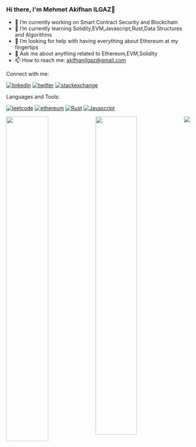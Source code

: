 ### Hi there, I'm Mehmet Akifhan ILGAZ👋


- 🔭 I’m currently working on Smart Contract Security and Blockchain
- 🌱 I’m currently learning Solidity,EVM,Javascript,Rust,Data Structures and Algorithms
- 🤔 I’m looking for help with having everything about Ethereum at my fingertips
- 💬 Ask me about anything related to Ethereum,EVM,Solidity
- 📫 How to reach me: akifhanilgaz@gmail.com

Connect with me:

[![linkedin](https://img.shields.io/badge/LinkedIn-0077B5?style=for-the-badge&logo=linkedin&logoColor=white)](https://www.linkedin.com/in/mehmetakifhanilgaz/)
[![twitter](https://img.shields.io/badge/Twitter-1DA1F2?style=for-the-badge&logo=twitter&logoColor=white)](https://twitter.com/AkifhanIlgaz)
[![stackexchange](https://img.shields.io/badge/StackExchange-%23ffffff.svg?&style=for-the-badge&logo=StackExchange&logoColor=white)](https://ethereum.stackexchange.com/users/100568/mehmet-akifhan-ilgaz)

Languages and Tools:

[![leetcode](https://img.shields.io/badge/-LeetCode-FFA116?style=for-the-badge&logo=LeetCode&logoColor=black)](https://leetcode.com/AkifhanIlgaz/)
[![ethereum](https://img.shields.io/badge/Ethereum-3C3C3D?style=for-the-badge&logo=Ethereum&logoColor=white)](https://ethereum.org/en/)
[![Rust](https://img.shields.io/badge/Rust-000000?style=for-the-badge&logo=rust&logoColor=white)](https://www.rust-lang.org)
[![Javascript](https://img.shields.io/badge/JavaScript-323330?style=for-the-badge&logo=javascript&logoColor=F7DF1E)](https://javascript.info)



<img align="left" padding="20px" width="47.5%" src="https://github-readme-stats.vercel.app/api?username=AkifhanIlgaz&show_icons=true&theme=algolia&hide_border=true"/>

<img align="left" width="47%" src="https://streak-stats.demolab.com/?user=AkifhanIlgaz&theme=algolia" /> 

<img align="center" src="https://github-readme-stats.vercel.app/api/top-langs/?username=AkifhanIlgaz&layout=compact&theme=algolia"/>



